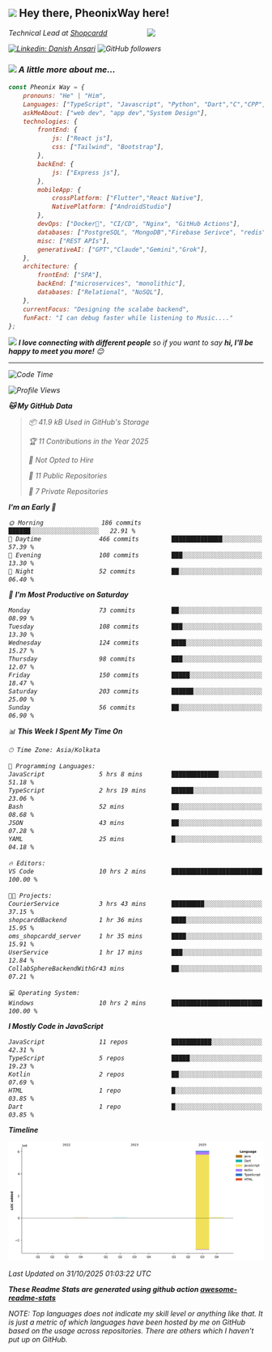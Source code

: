 <h2><img src="https://emojis.slackmojis.com/emojis/images/1531849430/4246/blob-sunglasses.gif?1531849430](https://tenor.com/view/long-livethe-blob-sunglasses-smirk-smug-smiling-gif-14457648" width="30"/> Hey there, PheonixWay here! </h2>
<img align='right' src="https://media.giphy.com/media/M9gbBd9nbDrOTu1Mqx/giphy.gif" width="230">
<p><em>Technical Lead at <a href="https://www.shopcardd.com/index.html">Shopcardd</p>

[![Linkedin: Danish Ansari](https://img.shields.io/badge/-DanishAnsari-blue?style=flat-square&logo=Linkedin&logoColor=white&link=https://www.linkedin.com/in/danishansari222002/)](https://www.linkedin.com/in/danishansari222002/)
![GitHub followers](https://img.shields.io/github/followers/PheonixWay?label=Follow&style=social)

### <img src="https://media.giphy.com/media/VgCDAzcKvsR6OM0uWg/giphy.gif" width="50"> A little more about me...

```javascript
const Pheonix Way = {
    pronouns: "He" | "Him",
    Languages: ["TypeScript", "Javascript", "Python", "Dart","C","CPP","java"],
    askMeAbout: ["web dev", "app dev","System Design"],
    technologies: {
        frontEnd: {
            js: ["React js"],
            css: ["Tailwind", "Bootstrap"],
        },
        backEnd: {
            js: ["Express js"],
        },
        mobileApp: {
            crossPlatform: ["Flutter","React Native"],
            NativePlatform: ["AndroidStudio"]
        },
        devOps: ["Docker🐳", "CI/CD", "Nginx", "GitHub Actions"],
        databases: ["PostgreSQL", "MongoDB","Firebase Serivce", "redis"],
        misc: ["REST APIs"],
        generativeAI: ["GPT","Claude","Gemini","Grok"],
    },
    architecture: {
        frontEnd: ["SPA"],
        backEnd: ["microservices", "monolithic"],
        databases: ["Relational", "NoSQL"],
    },
    currentFocus: "Designing the scalabe backend",
    funFact: "I can debug faster while listening to Music...."
};
```

<img src="https://media.giphy.com/media/LnQjpWaON8nhr21vNW/giphy.gif" width="60"> <em><b>I love connecting with different people</b> so if you want to say <b>hi, I'll be happy to meet you more!</b> 😊</em>

---

<!--START_SECTION:waka-->
![Code Time](http://img.shields.io/badge/Code%20Time-51%20hrs%2018%20mins-blue)

![Profile Views](http://img.shields.io/badge/Profile%20Views-0-blue)

**🐱 My GitHub Data** 

> 📦 41.9 kB Used in GitHub's Storage 
 > 
> 🏆 11 Contributions in the Year 2025
 > 
> 🚫 Not Opted to Hire
 > 
> 📜 11 Public Repositories 
 > 
> 🔑 7 Private Repositories 
 > 
**I'm an Early 🐤** 

```text
🌞 Morning                186 commits         ██████░░░░░░░░░░░░░░░░░░░   22.91 % 
🌆 Daytime                466 commits         ██████████████░░░░░░░░░░░   57.39 % 
🌃 Evening                108 commits         ███░░░░░░░░░░░░░░░░░░░░░░   13.30 % 
🌙 Night                  52 commits          ██░░░░░░░░░░░░░░░░░░░░░░░   06.40 % 
```
📅 **I'm Most Productive on Saturday** 

```text
Monday                   73 commits          ██░░░░░░░░░░░░░░░░░░░░░░░   08.99 % 
Tuesday                  108 commits         ███░░░░░░░░░░░░░░░░░░░░░░   13.30 % 
Wednesday                124 commits         ████░░░░░░░░░░░░░░░░░░░░░   15.27 % 
Thursday                 98 commits          ███░░░░░░░░░░░░░░░░░░░░░░   12.07 % 
Friday                   150 commits         █████░░░░░░░░░░░░░░░░░░░░   18.47 % 
Saturday                 203 commits         ██████░░░░░░░░░░░░░░░░░░░   25.00 % 
Sunday                   56 commits          ██░░░░░░░░░░░░░░░░░░░░░░░   06.90 % 
```


📊 **This Week I Spent My Time On** 

```text
🕑︎ Time Zone: Asia/Kolkata

💬 Programming Languages: 
JavaScript               5 hrs 8 mins        █████████████░░░░░░░░░░░░   51.18 % 
TypeScript               2 hrs 19 mins       ██████░░░░░░░░░░░░░░░░░░░   23.06 % 
Bash                     52 mins             ██░░░░░░░░░░░░░░░░░░░░░░░   08.68 % 
JSON                     43 mins             ██░░░░░░░░░░░░░░░░░░░░░░░   07.28 % 
YAML                     25 mins             █░░░░░░░░░░░░░░░░░░░░░░░░   04.18 % 

🔥 Editors: 
VS Code                  10 hrs 2 mins       █████████████████████████   100.00 % 

🐱‍💻 Projects: 
CourierService           3 hrs 43 mins       █████████░░░░░░░░░░░░░░░░   37.15 % 
shopcarddBackend         1 hr 36 mins        ████░░░░░░░░░░░░░░░░░░░░░   15.95 % 
oms_shopcardd_server     1 hr 35 mins        ████░░░░░░░░░░░░░░░░░░░░░   15.91 % 
UserService              1 hr 17 mins        ███░░░░░░░░░░░░░░░░░░░░░░   12.84 % 
CollabSphereBackendWithGr43 mins             ██░░░░░░░░░░░░░░░░░░░░░░░   07.21 % 

💻 Operating System: 
Windows                  10 hrs 2 mins       █████████████████████████   100.00 % 
```

**I Mostly Code in JavaScript** 

```text
JavaScript               11 repos            ███████████░░░░░░░░░░░░░░   42.31 % 
TypeScript               5 repos             █████░░░░░░░░░░░░░░░░░░░░   19.23 % 
Kotlin                   2 repos             ██░░░░░░░░░░░░░░░░░░░░░░░   07.69 % 
HTML                     1 repo              █░░░░░░░░░░░░░░░░░░░░░░░░   03.85 % 
Dart                     1 repo              █░░░░░░░░░░░░░░░░░░░░░░░░   03.85 % 
```



**Timeline**

![Lines of Code chart](https://raw.githubusercontent.com/PheonixWay/PheonixWay/main/assets/bar_graph.png)


 Last Updated on 31/10/2025 01:03:22 UTC
<!--END_SECTION:waka-->

**These Readme Stats are generated using github action [awesome-readme-stats](https://github.com/anmol098/waka-readme-stats)**

NOTE: Top languages does not indicate my skill level or anything like that. It is just a metric of which languages have been hosted by me on GitHub based on the usage across repositories. There are others which I haven't put up on GitHub.
